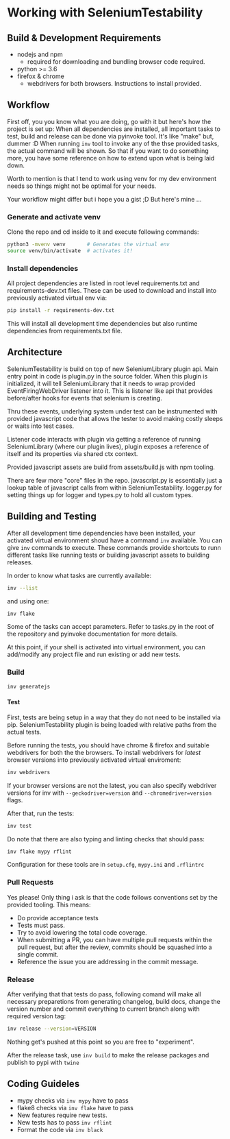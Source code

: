 # Working with SeleniumTestability

## Build & Development Requirements

- nodejs and npm
   - required for downloading and bundling browser code required.
- python >= 3.6
- firefox & chrome
  - webdrivers for both browsers. Instructions to install provided.


## Workflow

First off, you you know what you are doing, go with it but here's
how the project is set up: When all dependencies are installed, all
important tasks to test, build and release can be done via pyinvoke
tool. It's like "make" but, dummer :D  When running `inv` tool to
invoke any of the thse provided tasks, the actual command will be
shown. So that if you want to do something more, you have some
reference on how to extend upon what is being laid down.

Worth to mention is that I tend to work using venv for my dev
environment needs so things might not be optimal for your needs.

Your workflow might differ but i hope you a gist ;D But here's
mine ...


### Generate and activate venv

Clone the repo and cd inside to it and execute following commands:

```bash
python3 -mvenv venv       # Generates the virtual env
source venv/bin/activate  # activates it!
```

### Install dependencies
All project dependencies are listed in root level requirements.txt
and requirements-dev.txt files. These can be used to download and
install into previously activated virtual env via:

```bash
pip install -r requirements-dev.txt
```

This will install all development time dependencies but also runtime
dependencies from requirements.txt file.

## Architecture

SeleniumTestability is build on top of new SeleniumLibrary plugin api.
Main entry point in code is plugin.py in the source folder. When this
plugin is initialized, it will tell SeleniumLibrary that it needs to 
wrap provided EventFiringWebDriver listener into it. This is listener
like api that provides before/after hooks for events that selenium 
is creating.

Thru these events, underlying system under test can be instrumented
with provided javascript code that allows the tester to avoid making 
costly sleeps or waits into test cases.

Listener code interacts with plugin via getting a reference of running
SeleniumLibrary (where our plugin lives), plugin exposes a reference of
itself and its properties via shared ctx context.

Provided javascript assets are build from assets/build.js with npm 
tooling.

There are few more "core" files in the repo. javascript.py is essentially
just a lookup table of javascript calls from within SeleniumTestability. 
logger.py for setting things up for logger and types.py to hold all custom
types.

## Building and Testing

After all development time dependencies have been installed, your
activated virtual environment shoud have a command `inv` available.
You can give `inv` commands to execute.  These commands provide
shortcuts to runn different tasks like running tests or building
javascript assets to building releases.

In order to know what tasks are currently available:

```bash
inv --list
```

and using one:

```bash
inv flake
```

Some of the tasks can accept parameters. Refer to tasks.py in the
root of the repository and pyinvoke documentation for more details.

At this point, if your shell is activated into virtual environment,
you can add/modify any project file and run existing or add new
tests.

### Build

```bash
inv generatejs
```

#### Test

First, tests are being setup in a way that they do not need to be installed
via pip. SeleniumTestability plugin is being loaded with relative paths
from the actual tests.

Before running the tests, you should have chrome & firefox and suitable
webdrivers for both the the browsers. To install webdrivers for *latest*
browser versions into previously  activated virtual enviroment:

```bash
inv webdrivers
```
If your browser versions are not the latest, you can also specify webdriver
versions for inv with `--geckodriver=version` and `--chromedriver=version`
flags.

After that, run the tests:

```bash
inv test
```

Do note that there are also typing and linting checks that should
pass:

```bash
inv flake mypy rflint
```

Configuration for these tools are in `setup.cfg`, `mypy.ini` and `.rflintrc`

### Pull Requests

Yes please! Only thing i ask is that the code follows conventions set
by the provided tooling. This means:

 * Do provide acceptance tests
 * Tests must pass.
 * Try to avoid lowering the total code coverage.
 * When submitting a PR, you can have multiple pull requests within 
   the pull request, but after the review, commits should be squashed into
   a single commit.
 * Reference the issue you are addressing in the commit message.

### Release

After verifying that that tests do pass, following comand will make all
necessary preparetions from generating changelog, build docs, change the
version number and commit everything to current branch along with required
version tag:


```bash
inv release --version=VERSION
```

Nothing get's pushed at this point so you are free to "experiment".

After the release task, use `inv build` to make the release packages and
publish to pypi with `twine`

## Coding Guideles

* mypy checks via `inv mypy` have to pass
* flake8 checks via `inv flake` have to pass
* New features require new tests.
* New tests has to pass `inv rflint`
* Format the code via  `inv black`

